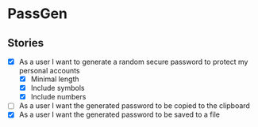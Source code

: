 # PassGen

## Stories

- [x] As a user I want to generate a random secure password to protect my personal accounts
    - [x] Minimal length
    - [x] Include symbols
    - [x] Include numbers
- [ ] As a user I want the generated password to be copied to the clipboard
- [x] As a user I want the generated password to be saved to a file
